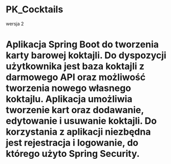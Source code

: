 # PK_Cocktails
wersja 2

Aplikacja Spring Boot do tworzenia karty barowej koktajli. Do dyspozycji użytkownika jest baza koktajli z darmowego API oraz możliwość tworzenia nowego własnego koktajlu.
Aplikacja umożliwia tworzenie kart oraz dodawanie, edytowanie i usuwanie koktajli. 
Do korzystania z aplikacji niezbędna jest rejestracja i logowanie, do którego użyto Spring Security.
======
